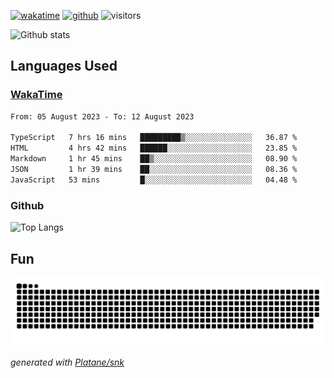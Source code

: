 [![wakatime](https://wakatime.com/badge/user/82c377cd-a54c-404c-b7df-177b313ca539.svg)](https://wakatime.com/@82c377cd-a54c-404c-b7df-177b313ca539)
[![github](https://img.shields.io/github/followers/xinthose?logo=github&style=plastic)](https://github.com/alanhamlett?tab=followers)
![visitors](https://visitor-badge.glitch.me/badge?page_id=xinthose&left_color=green&right_color=red)

![Github stats](https://github-readme-stats.vercel.app/api?username=xinthose&show_icons=true&theme=radical&count_private=true)

## Languages Used

### [WakaTime](https://wakatime.com/)
<!--START_SECTION:waka-->

```txt
From: 05 August 2023 - To: 12 August 2023

TypeScript   7 hrs 16 mins   █████████▒░░░░░░░░░░░░░░░   36.87 %
HTML         4 hrs 42 mins   ██████░░░░░░░░░░░░░░░░░░░   23.85 %
Markdown     1 hr 45 mins    ██▒░░░░░░░░░░░░░░░░░░░░░░   08.90 %
JSON         1 hr 39 mins    ██░░░░░░░░░░░░░░░░░░░░░░░   08.36 %
JavaScript   53 mins         █░░░░░░░░░░░░░░░░░░░░░░░░   04.48 %
```

<!--END_SECTION:waka-->

### Github

![Top Langs](https://github-readme-stats.vercel.app/api/top-langs/?username=xinthose)

## Fun
![github contribution grid snake animation](https://raw.githubusercontent.com/xinthose/xinthose/output/github-contribution-grid-snake.svg)

_generated with [Platane/snk](https://github.com/Platane/snk)_
